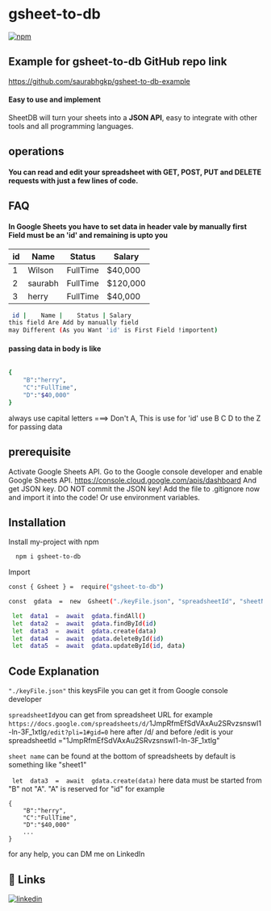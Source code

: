 
# gsheet-to-db
[![npm](https://img.shields.io/npm/dt/gsheet-to-db)](https://www.npmjs.com/package/gsheet-to-db)
 ## Example for gsheet-to-db GitHub repo link
 https://github.com/saurabhgkp/gsheet-to-db-example

  ####  Easy to use and implement
SheetDB will turn your sheets into a  **JSON API**, easy to integrate with other tools and all programming languages.
## operations
####  You can read and edit your spreadsheet with GET, POST, PUT and DELETE requests with just a few lines of code.

## FAQ

#### In Google Sheets you have to set data in header vale by manually first Field must be an 'id' and remaining is upto you

| id            | Name    | Status   | Salary   |
| ------------- | ------- | -------- | -------- |
| 1             | Wilson  | FullTime | $40,000  |
| 2             | saurabh | FullTime | $120,000 |
| 3             | herry   | FullTime | $40,000  |

```bash
 id |	 Name |    Status |	Salary
this field Are Add by manually field
may Different (As you Want 'id' is First Field !importent)

```

#### passing data in body is like

```bash

{
    "B":"herry",
    "C":"FullTime",
    "D":"$40,000"
}


```

always use capital letters ===>
Don't A, This is use for 'id' use B C D to the Z for passing data
## prerequisite

Activate Google Sheets API. Go to the Google console developer and enable Google Sheets API.
https://console.cloud.google.com/apis/dashboard And get JSON key.
DO NOT commit the JSON key! Add the file to .gitignore now and import it into
the code! Or use environment variables.

## Installation

Install my-project with npm

```bash
  npm i gsheet-to-db

```

Import

```bash
const { Gsheet } =  require("gsheet-to-db")
```


```bash
const  gdata  =  new  Gsheet("./keyFile.json", "spreadsheetId", "sheetName")

 let  data1  =  await  gdata.findAll()
 let  data2  =  await  gdata.findById(id)
 let  data3  =  await  gdata.create(data)
 let  data4  =  await  gdata.deleteById(id)
 let  data5  =  await  gdata.updateById(id, data)
```
##  Code  Explanation
`"./keyFile.json"` 
 this keysFile you can get it from Google console developer
 
`spreadsheetId`you can get from spreadsheet URL for example 
`https://docs.google.com/spreadsheets/d/`1JmpRfmEfSdVAxAu2SRvzsnswI1-ln-3F_1xtlg`/edit?pli=1#gid=0`
here after /d/ and before /edit is your
 spreadsheetId ="1JmpRfmEfSdVAxAu2SRvzsnswI1-ln-3F_1xtlg"
 
 `sheet name` can be found at the bottom of spreadsheets by default is something like "sheet1"
 
` let  data3  =  await  gdata.create(data)`
here data must be started from "B" not  "A". "A" is reserved for "id" 
for example
```
{
    "B":"herry",
    "C":"FullTime",
    "D":"$40,000"
    ...
}
```
for any help, you can DM me on LinkedIn
## 🔗 Links

[![linkedin](https://img.shields.io/badge/linkedin-0A66C2?style=for-the-badge&logo=linkedin&logoColor=white)](https://www.linkedin.com/in/saurabh-singh-841590192)